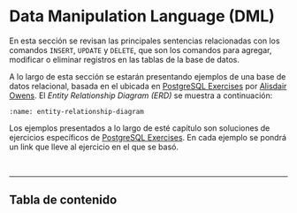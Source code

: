 # Data Manipulation Language (DML)

En esta sección se revisan las principales sentencias relacionadas con los comandos `INSERT`, `UPDATE` y `DELETE`, que son los comandos para agregar, modificar o eliminar registros en las tablas de la base de datos.

A lo largo de esta sección se estarán presentando ejemplos de una base de datos relacional, basada en el ubicada en [PostgreSQL Exercises](https://pgexercises.com/) por [
Alisdair Owens](https://alisdairowens.net/). El _Entity Relationship Diagram (ERD)_ se muestra a continuación:

```{image} https://pgexercises.com/img/schema-horizontal.svg
:name: entity-relationship-diagram
```

Los ejemplos presentados a lo largo de esté capítulo son soluciones de ejercicios específicos de [PostgreSQL Exercises](https://pgexercises.com/). En cada ejemplo se pondrá un link que lleve al ejercicio en el que se basó.

<br/>

---
## Tabla de contenido

```{tableofcontents}
````